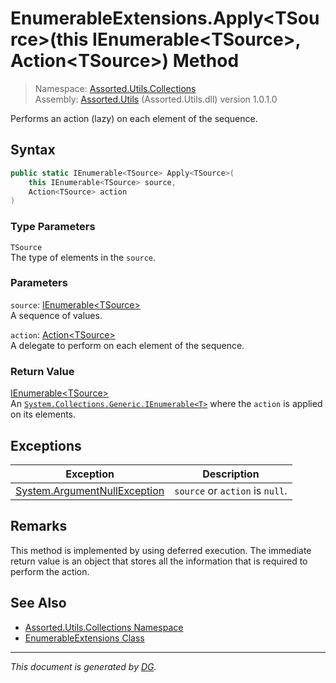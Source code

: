 ﻿# EnumerableExtensions.Apply\<TSource>(this IEnumerable\<TSource>, Action\<TSource>) Method

> Namespace: [Assorted.Utils.Collections](index.md#assortedutilscollections-namespace)\
> Assembly: [Assorted.Utils](index.md) (Assorted.Utils.dll) version 1.0.1.0

Performs an action (lazy) on each element of the sequence.

## Syntax

```csharp
public static IEnumerable<TSource> Apply<TSource>(
    this IEnumerable<TSource> source, 
    Action<TSource> action
)
```

### Type Parameters

`TSource`\
The type of elements in the `source`.

### Parameters

`source`: [IEnumerable\<TSource>](https://docs.microsoft.com/en-us/dotnet/api/system.collections.generic.ienumerable-1)\
A sequence of values.

`action`: [Action\<TSource>](https://docs.microsoft.com/en-us/dotnet/api/system.action-1)\
A delegate to perform on each element of the sequence.

### Return Value

[IEnumerable\<TSource>](https://docs.microsoft.com/en-us/dotnet/api/system.collections.generic.ienumerable-1)\
An [`System.Collections.Generic.IEnumerable<T>`](https://docs.microsoft.com/en-us/dotnet/api/system.collections.generic.ienumerable-1) where the `action` is applied on its elements.

## Exceptions

Exception | Description
--- | ---
[System.ArgumentNullException](https://docs.microsoft.com/en-us/dotnet/api/system.argumentnullexception) | `source` or `action` is `null`.

## Remarks

This method is implemented by using deferred execution. The immediate return value is an object that stores all the information that is required to perform the action.

## See Also

- [Assorted.Utils.Collections Namespace](index.md#assortedutilscollections-namespace)
- [EnumerableExtensions Class](Assorted.Utils.Collections.EnumerableExtensions.md)

---

_This document is generated by [DG](https://github.com/Khojasteh/dg)._
